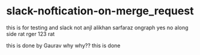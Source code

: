 # slack-noftication-on-merge_request
this is for testing and slack not anjl alikhan sarfaraz ongraph yes no along side rat rger 123 rat
 
this is done by Gaurav
why why?? this is done
